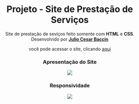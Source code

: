 <h1 align="center"> 
Projeto - Site de Prestação de Serviços
</h1>
 
 <p align="center">
 Site de prestação de seviços feito somente com <strong>HTML</strong> e <strong>CSS</strong>. Desenvolvido por <a target="_blank" rel="external" href="https://github.com/juliobaccin/"><strong>Julio Cesar Baccin</strong></a>
 </p>

<p align="center">
 você pode acessar o site, clicando <a href="https://juliobaccin.github.io/Projeto-Site-de-vendas/">aqui</a>
</p>

<div align="center">
<h3>
 Apresentação do Site
</h3>   
<img src="https://juliobaccin.github.io/Projeto-PrestacaoServicos/">
<h3>
Responsividade
</h3>
<img src="https://github.com/juliobaccin/Projeto-Site-de-vendas/blob/main/responsividade.gif">
</div>
